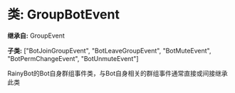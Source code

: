 # 类: GroupBotEvent  
  
**继承自:** GroupEvent  
  
**子类:** ["BotJoinGroupEvent", "BotLeaveGroupEvent", "BotMuteEvent", "BotPermChangeEvent", "BotUnmuteEvent"]  
  
RainyBot的Bot自身群组事件类，与Bot自身相关的群组事件通常直接或间接继承此类  
  

